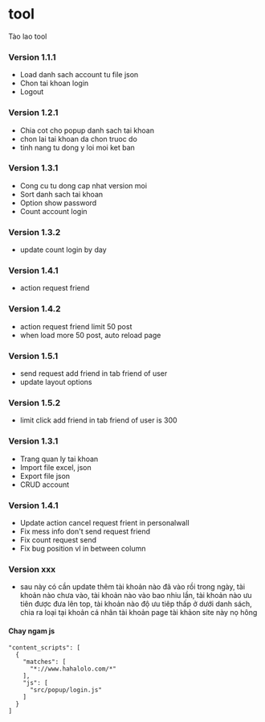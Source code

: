 # tool
Tào lao tool

### Version 1.1.1
- Load danh sach account tu file json
- Chon tai khoan login
- Logout

### Version 1.2.1
- Chia cot cho popup danh sach tai khoan
- chon lai tai khoan da chon truoc do
- tinh nang tu dong y loi moi ket ban

### Version 1.3.1
- Cong cu tu dong cap nhat version moi
- Sort danh sach tai khoan
- Option show password
- Count account login

### Version 1.3.2
- update count login by day

### Version 1.4.1
- action request friend

### Version 1.4.2
- action request friend limit 50 post
- when load more 50 post, auto reload page

### Version 1.5.1
- send request add friend in tab friend of user
- update layout options

### Version 1.5.2
- limit click add friend in tab friend of user is 300

### Version 1.3.1
- Trang quan ly tai khoan
- Import file excel, json
- Export file json
- CRUD account

### Version 1.4.1
- Update action cancel request frient in personalwall
- Fix mess info don't send request friend
- Fix count request send
- Fix bug position vl in between column

### Version xxx
- sau này có cần update thêm tài khoản nào đã vào rồi trong ngày, tài khoản nào chưa vào, tài khoản nào vào bao nhiu lần, tài khoản nào ưu tiên được đưa lên top, tài khoản nào độ ưu tiêp thấp ở dưới danh sách, chia ra loại tại khoản cá nhân tài khoản page tài khảon site này nọ hông

####  Chay ngam js
``` javscript
"content_scripts": [
  {
    "matches": [
      "*://www.hahalolo.com/*"
    ],
    "js": [
      "src/popup/login.js"
    ]
  }
]
```